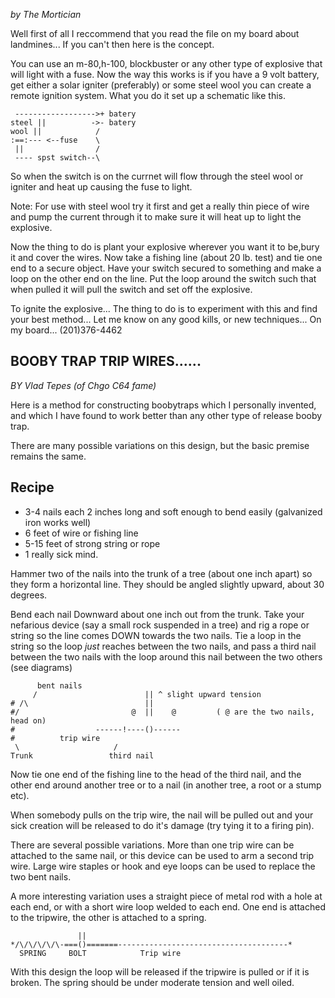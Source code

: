 _by The Mortician_

Well first of all I reccommend that you read the file on my board about
landmines...  If you can't then here is the concept.

You can use an m-80,h-100, blockbuster or any other type of explosive that
will light with a fuse. Now the way this works is if you have a 9 volt
battery, get either a solar igniter (preferably) or some steel wool you can
create a remote ignition system.  What you do it set up a schematic like this.

     ------------------>+ batery
    steel ||          ->- batery
    wool ||            /
    :==:--- <--fuse    \
     ||                /
     ---- spst switch--\

So when the switch is on the currnet will flow through the steel wool or
igniter and heat up causing the fuse to light.

Note: For use with steel wool try it first and get a really thin piece of
wire and pump the current through it to make sure it will heat up to light the
explosive.

Now the thing to do is plant your explosive wherever you want it to be,bury
it and cover the wires.  Now take a fishing line (about 20 lb. test) and tie
one end to a secure object.  Have your switch secured to something and make a
loop on the other end on the line. Put the loop around the switch such that
when pulled it will pull the switch and set off the explosive.

To ignite the explosive...  The thing to do is to experiment with this and
find your best method...  Let me know on any good kills, or new techniques...
On my board... (201)376-4462


## BOOBY TRAP TRIP WIRES......

_BY Vlad Tepes (of Chgo C64 fame)_

Here is a method for constructing boobytraps which I personally invented,
and which I have found to work better than any other type of release booby
trap.

There are many possible variations on this design, but the basic premise
remains the same. 

## Recipe 

* 3-4 nails each 2 inches long and soft enough to bend easily (galvanized iron works well)
* 6 feet of wire or fishing line
* 5-15 feet of strong string or rope
* 1 really sick mind.

Hammer two of the nails into the trunk of a tree (about one inch apart) so
they form a horizontal line. They should be angled slightly upward, about 30
degrees.

Bend each nail Downward about one inch out from the trunk. Take your
nefarious device (say a small rock suspended in a tree) and rig a rope or
string so the line comes DOWN towards the two nails. Tie a loop in the string
so the loop *just* reaches between the two nails, and pass a third nail
between the two nails with the loop around this nail between the two others
(see diagrams)

          bent nails
         /                        || ^ slight upward tension
    # /\                          ||
    #/                         @  ||    @         ( @ are the two nails, head on)
    #                  ------!----()------
    #          trip wire
     \                     /
    Trunk                 third nail

Now tie one end of the fishing line to the head of the third nail, and the
other end around another tree or to a nail (in another tree, a root or a
stump etc).

When somebody pulls on the trip wire, the nail will be pulled out and your
sick creation will be released to do it's damage (try tying it to a firing
pin).

There are several possible variations. More than one trip wire can be
attached to the same nail, or this device can be used to arm a second trip
wire. Large wire staples or hook and eye loops can be used to replace the two
bent nails.

A more interesting variation uses a straight piece of metal rod with a
hole at each end, or with a short wire loop welded to each end. One end is
attached to the tripwire, the other is attached to a spring.

                   ||
    */\/\/\/\/\-===()=======--------------------------------------*
      SPRING     BOLT            Trip wire

With this design the loop will be released if the tripwire is pulled or if
it is broken. The spring should be under moderate tension and well oiled.